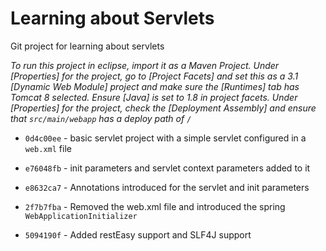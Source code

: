 # Learning about Servlets
Git project for learning about servlets

*To run this project in eclipse, import it as a Maven Project. Under [Properties] for the project, go to [Project Facets] and set this as a 3.1 [Dynamic Web Module] project and make sure the [Runtimes] tab has Tomcat 8 selected. Ensure [Java] is set to 1.8 in project facets. Under [Properties] for the project, check the [Deployment Assembly] and ensure that `src/main/webapp` has a deploy path of `/`*

* `0d4c00ee` - basic servlet project with a simple servlet configured in a `web.xml` file

* `e76048fb` - init parameters and servlet context parameters added to it

* `e8632ca7` - Annotations introduced for the servlet and init parameters

* `2f7b7fba` - Removed the web.xml file and introduced the spring `WebApplicationInitializer`

* `5094190f` - Added restEasy support and SLF4J support
